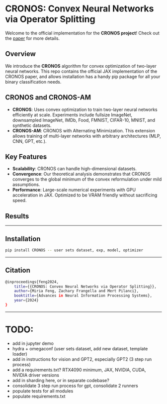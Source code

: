 # CRONOS: Convex Neural Networks via Operator Splitting

Welcome to the official implementation for the **CRONOS project**! Check out the [paper](https://arxiv.org/abs/2411.01088) for more details.

## Overview

We introduce the **CRONOS** algorithm for convex optimization of two-layer neural networks. This repo contains the official JAX implementation of the CRONOS paper, and allows installation has a handy pip package for all your binary classification needs.

## CRONOS and CRONOS-AM

- **CRONOS**: Uses convex optimization to train two-layer neural networks efficiently at scale. Experiments include fullsize ImageNet, downsampled ImageNet, IMDb, Food, FMNIST, CIFAR-10, MNIST, and synthetic datasets.
- **CRONOS-AM**: CRONOS with Alternating Minimization. This extension allows training of multi-layer networks with arbitrary architectures (MLP, CNN, GPT, etc.).

## Key Features

- **Scalability**: CRONOS can handle high-dimensional datasets.
- **Convergence**: Our theoretical analysis demonstrates that CRONOS converges to the global minimum of the convex reformulation under mild assumptions.
- **Performance**: Large-scale numerical experiments with GPU acceleration in JAX. Optimized to be VRAM friendly without sacrificing speed. 

## Results

---

## Installation

```bash
pip install CRONOS -- user sets dataset, exp, model, optimizer
```
---

## Citation

```bash
@inproceedings{feng2024,
    title={{CRONOS: Convex Neural Networks via Operator Splitting}},
    author={Miria Feng, Zachary Frangella and Mert Pilanci},
    booktitle={Advances in Neural Information Processing Systems},
    year={2024}
}
```
---

# TODO: 
- add in jupyter demo
- hydra + omegaconf (user sets dataset, add new dataset, template loader)
- add in instructions for vision and GPT2, especially GPT2 (3 step run process)
- add a requirements.txt? RTX4090 minimum, JAX, NVIDIA, CUDA, NVIDIA driver versions
- add in sharding here, or in separate codebase? 
- consolidate 3 step run process for gpt, consolidate 2 runners
- populate tests for all modules
- populate requirements.txt
